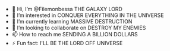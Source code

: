 - 👋 Hi, I’m @Filemonbessa THE GALAXY LORD 
- 👀 I’m interested in CONQUER EVERYTHING IN THE UNIVERSE
- 🌱 I’m currently learning MASSIVE DESTRUCTION 
- 💞️ I’m looking to collaborate on DESTROY MY ENEMIES
- 📫 How to reach me SENDING A BILLION DOLLARS
- ⚡ Fun fact: I'LL BE THE LORD OFF UNIVERSE

<!---
FilemonBessa/FilemonBessa is a ✨ special ✨ repository because its `README.md` (this file) appears on your GitHub profile.
You can click the Preview link to take a look at your changes.
--->

